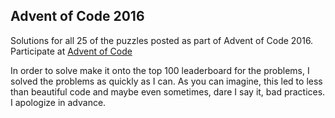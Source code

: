 ## Advent of Code 2016 

Solutions for all 25 of the puzzles posted as part of Advent of Code
2016. Participate at [Advent of Code](http://adventofcode.com)

In order to solve make it onto the top 100 leaderboard for the problems,
I solved the problems as quickly as I can. As you can imagine, this led to
less than beautiful code and maybe even sometimes, dare I say it, bad 
practices. I apologize in advance.